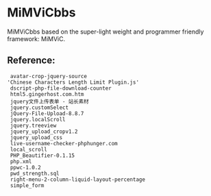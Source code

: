 # MiMViCbbs


MiMViCbbs based on the super-light weight and programmer friendly framework: MiMViC.

Reference:
------------

     avatar-crop-jquery-source
    'Chinese Characters Length Limit Plugin.js'
     dscript-php-file-download-counter
     html5.gingerhost.com.htm
     jquery文件上传表单 - 站长素材
     jquery.customSelect
     jQuery-File-Upload-8.8.7
     jquery.localScroll
     jquery.treeview
     jquery_upload_cropv1.2
     jquery_upload_css
     live-username-checker-phphunger.com
     local_scroll
     PHP_Beautifier-0.1.15
     php.xml
     ppwc-1.0.2
     pwd_strength.sql
     right-menu-2-column-liquid-layout-percentage
     simple_form
